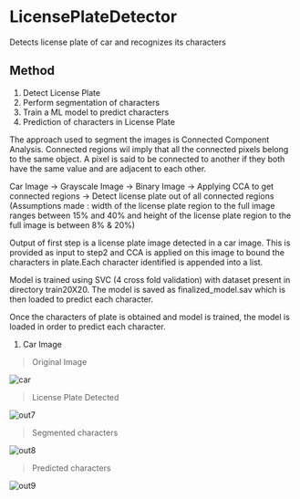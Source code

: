 # LicensePlateDetector
Detects license plate of car and recognizes its characters

## Method

1. Detect License Plate
2. Perform segmentation of characters
3. Train a ML model to predict characters
4. Prediction of characters in License Plate

The approach used to segment the images is Connected Component Analysis. Connected regions wil imply that all the connected pixels belong
to the same object. A pixel is said to be connected to another if they both have the same value and are adjacent to each other.

Car Image -> Grayscale Image -> Binary Image -> Applying CCA to get connected regions -> Detect license plate out of all connected regions
(Assumptions made : width of the license plate region to the full image ranges between 15% and 40% and height of the license plate region
to the full image is between 8% & 20%)

Output of first step is a license plate image detected in a car image. This is provided as input to step2 and CCA is applied on this image
to bound the characters in plate.Each character identified is appended into a list.

Model is trained using SVC (4 cross fold validation) with dataset present in directory train20X20. The model is saved as finalized_model.sav
which is then loaded to predict each character.

Once the characters of plate is obtained and model is trained, the model is loaded in order to predict each character.


1. Car Image


>Original Image

![car](https://user-images.githubusercontent.com/19779081/45311273-38cb8400-b546-11e8-9cb0-a660bf07806e.png)

>License Plate Detected

![out7](https://user-images.githubusercontent.com/19779081/45311348-73352100-b546-11e8-9cd9-89f755690772.png)

>Segmented characters

![out8](https://user-images.githubusercontent.com/19779081/45311349-73352100-b546-11e8-89f2-6c2f3df9dc1f.png)

>Predicted characters

![out9](https://user-images.githubusercontent.com/19779081/45311365-7d571f80-b546-11e8-9775-a44ecc7213c7.PNG)

